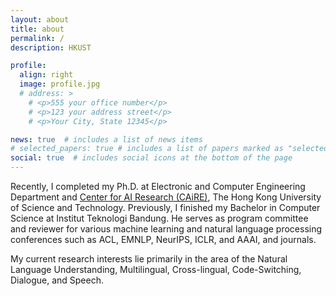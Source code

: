 ```yaml
---
layout: about
title: about
permalink: /
description: HKUST

profile:
  align: right
  image: profile.jpg
  # address: >
    # <p>555 your office number</p>
    # <p>123 your address street</p>
    # <p>Your City, State 12345</p>

news: true  # includes a list of news items
# selected_papers: true # includes a list of papers marked as "selected={true}"
social: true  # includes social icons at the bottom of the page
---
```


Recently, I completed my Ph.D. at Electronic and Computer Engineering Department and [Center for AI Research (CAiRE)](https://hltchkust.github.io/), The Hong Kong University of Science and Technology. Previously, I finished my Bachelor in Computer Science at Institut Teknologi Bandung. He serves as program committee and reviewer for various machine learning and natural language processing conferences such as ACL, EMNLP, NeurIPS, ICLR, and AAAI, and journals.

My current research interests lie primarily in the area of the Natural Language Understanding, Multilingual, Cross-lingual, Code-Switching, Dialogue, and Speech. 

<!-- Write your biography here. Tell the world about yourself. Link to your favorite [subreddit](http://reddit.com){:target="\_blank"}. You can put a picture in, too. The code is already in, just name your picture `prof_pic.jpg` and put it in the `img/` folder.

Put your address / P.O. box / other info right below your picture. You can also disable any these elements by editing `profile` property of the YAML header of your `_pages/about.md`. Edit `_bibliography/papers.bib` and Jekyll will render your [publications page](/al-folio/publications/) automatically.

Link to your social media connections, too. This theme is set up to use [Font Awesome icons](http://fortawesome.github.io/Font-Awesome/){:target="\_blank"} and [Academicons](https://jpswalsh.github.io/academicons/){:target="\_blank"}, like the ones below. Add your Facebook, Twitter, LinkedIn, Google Scholar, or just disable all of them. -->
